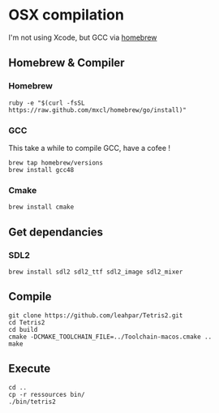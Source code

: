 # OSX compilation

I'm not using Xcode, but GCC via [homebrew](http://brew.sh)

## Homebrew & Compiler

### Homebrew

```
ruby -e "$(curl -fsSL https://raw.github.com/mxcl/homebrew/go/install)"
```

### GCC

This take a while to compile GCC, have a cofee !

```
brew tap homebrew/versions
brew install gcc48
```

### Cmake

```
brew install cmake
```

## Get dependancies

### SDL2

```
brew install sdl2 sdl2_ttf sdl2_image sdl2_mixer
```

## Compile

```
git clone https://github.com/leahpar/Tetris2.git
cd Tetris2
cd build
cmake -DCMAKE_TOOLCHAIN_FILE=../Toolchain-macos.cmake ..
make
```
## Execute

```
cd ..
cp -r ressources bin/
./bin/tetris2
```

